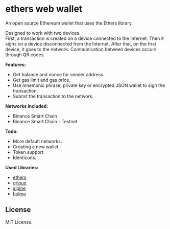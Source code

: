 ethers web wallet
=================

An open source Ethereum wallet that uses the Ethers library.  

Designed to work with two devices.  
First, a transaction is created on a device connected to the Internet. Then it signs on a device disconnected from the Internet. After that, on the first device, it goes to the network. Communication between devices occurs through QR codes.

**Features:**

- Get balance and nonce for sender address.
- Get gas limit and gas price.
- Use mnemonic phrase, private key or encrypted JSON wallet to sign the transaction.
- Submit the transaction to the network.

**Networks included:**

- Binance Smart Chain
- Binance Smart Chain - Testnet

**Todo:**

- More default networks.
- Creating a new wallet.
- Token support.
- Identicons.

**Used Libraries:**

- [ethers](https://github.com/ethers-io/ethers.js)
- [qrious](https://github.com/neocotic/qrious)
- [alpine](https://github.com/alpinejs/alpine)
- [bulma](https://github.com/jgthms/bulma)

License
-------

MIT License.
